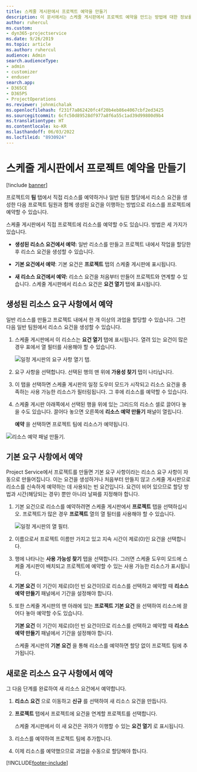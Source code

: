 ```yaml
---
title: 스케줄 게시판에서 프로젝트 예약을 만들기
description: 이 문서에서는 스케줄 게시판에서 프로젝트 예약을 만드는 방법에 대한 정보를 제공합니다.
author: ruhercul
ms.custom:
- dyn365-projectservice
ms.date: 9/26/2019
ms.topic: article
ms.author: ruhercul
audience: Admin
search.audienceType:
- admin
- customizer
- enduser
search.app:
- D365CE
- D365PS
- ProjectOperations
ms.reviewer: johnmichalak
ms.openlocfilehash: f231f7a862420fc4f20b4eb86e4067cbf2ed3425
ms.sourcegitcommit: 6cfc50d89528df977a8f6a55c1ad39d99800d9b4
ms.translationtype: HT
ms.contentlocale: ko-KR
ms.lasthandoff: 06/03/2022
ms.locfileid: "8930924"
---
```

# <a name="create-a-project-booking-from-the-schedule-board"></a>스케줄 게시판에서 프로젝트 예약을 만들기

[!include [banner](../includes/psa-now-project-operations.md)]

프로젝트의 **팀** 탭에서 직접 리소스를 예약하거나 일반 팀원 할당에서 리소스 요건을 생성한 다음 프로젝트 팀원과 함께 생성된 요건을 이행하는 방법으로 리소스를 프로젝트에 예약할 수 있습니다.

스케줄 게시판에서 직접 프로젝트에 리소스를 예약할 수도 있습니다. 방법은 세 가지가 있습니다.

- **생성된 리소스 요건에서 예약:** 일반 리소스를 만들고 프로젝트 내에서 작업을 할당한 후 리소스 요건을 생성할 수 있습니다.

- **기본 요건에서 예약**: 기본 요건은 **프로젝트** 탭의 스케줄 게시판에 표시됩니다. 

- **새 리소스 요건에서 예약:** 리소스 요건을 처음부터 만들어 프로젝트와 연계할 수 있습니다. 스케줄 게시판에서 리소스 요건은 **요건 열기** 탭에 표시됩니다.

## <a name="book-from-a-generated-resource-requirement"></a>생성된 리소스 요구 사항에서 예약

일반 리소스를 만들고 프로젝트 내에서 한 개 이상의 과업을 할당할 수 있습니다. 그런 다음 일반 팀원에서 리소스 요건을 생성할 수 있습니다. 

1.  스케줄 게시판에서 이 리소스는 **요건 열기** 탭에 표시됩니다. 열려 있는 요건이 많은 경우 표에서 열 필터를 사용해야 할 수 있습니다. 

    ![일정 게시판의 요구 사항 열기 탭.](media/FAQ-Project-Booking-Schedule-Board-1.png "예약 및 할당 테이블의 스크린샷")

2. 요구 사항을 선택합니다. 선택된 행의 맨 위에 **가용성 찾기** 탭이 나타납니다.
 
3. 이 탭을 선택하면 스케줄 게시판의 일정 도우미 모드가 시작되고 리소스 요건을 충족하는 사용 가능한 리소스가 필터링됩니다. 그 후에 리소스를 예약할 수 있습니다.

4. 스케줄 게시판 아래쪽에서 선택된 행을 위에 있는 그리드의 리소스 셀로 끌어다 놓을 수도 있습니다. 끌어다 놓으면 오른쪽에 **리소스 예약 만들기** 패널이 열립니다.

    **예약** 을 선택하면 프로젝트 팀에 리소스가 예약됩니다.

![리소스 예약 패널 만들기.](media/FAQ-Project-Booking-Schedule-Board-6.png "")
 

## <a name="book-from-the-primary-requirement"></a>기본 요구 사항에서 예약

Project Service에서 프로젝트를 만들면 기본 요구 사항이라는 리소스 요구 사항이 자동으로 만들어집니다. 이는 요건을 생성하거나 처음부터 만들지 않고 스케줄 게시판으로 리소스를 신속하게 예약하는 데 사용되는 빈 요건입니다. 요건이 비어 있으므로 할당 방법과 시간(해당되는 경우) 뿐만 아니라 날짜를 지정해야 합니다. 

1. 기본 요건으로 리소스를 예약하려면 스케줄 게시판에서 **프로젝트** 탭을 선택하십시오. 프로젝트가 많은 경우 **프로젝트** 열의 열 필터를 사용해야 할 수 있습니다.

   ![일정 게시판의 열 필터.](media/FAQ-Project-Booking-Schedule-Board-2.png "예약 및 할당 테이블의 스크린샷")

2. 이름으로서 프로젝트 이름만 가지고 있고 지속 시간이 제로(0)인 요건을 선택합니다.

3. 행에 나타나는 **사용 가능성 찾기** 탭을 선택합니다. 그러면 스케줄 도우미 모드에 스케줄 게시판이 배치되고 프로젝트에 예약할 수 있는 사용 가능한 리소스가 표시됩니다.

4. **기본 요건** 이 기간이 제로(0)인 빈 요건이므로 리소스를 선택하고 예약할 때 **리소스 예약 만들기** 패널에서 기간을 설정해야 합니다.

5. 또한 스케줄 게시판의 맨 아래에 있는 **프로젝트 기본 요건** 을 선택하여 리소스에 끌어다 놓아 예약할 수도 있습니다.
 
    **기본 요건** 이 기간이 제로(0)인 빈 요건이므로 리소스를 선택하고 예약할 때 **리소스 예약 만들기** 패널에서 기간을 설정해야 합니다.
 
    스케줄 게시판의 **기본 요건** 을 통해 리소스를 예약하면 할당 없이 프로젝트 팀에 추가됩니다.
 
## <a name="book-from-a-new-resource-requirement"></a>새로운 리소스 요구 사항에서 예약
그 다음 단계를 완료하여 새 리소스 요건에서 예약합니다. 

1. **리소스 요건** 으로 이동하고 **신규** 를 선택하여 새 리소스 요건을 만듭니다.

2. **프로젝트** 탭에서 프로젝트에 요건을 연계할 프로젝트를 선택합니다.
 
    스케줄 게시판에서 이 새 요건은 귀하가 이행할 수 있는 **요건 열기** 로 표시됩니다.

3. 리소스를 예약하여 프로젝트 팀에 추가합니다.

4. 이제 리소스를 예약했으므로 과업을 수동으로 할당해야 합니다.



[!INCLUDE[footer-include](../includes/footer-banner.md)]
